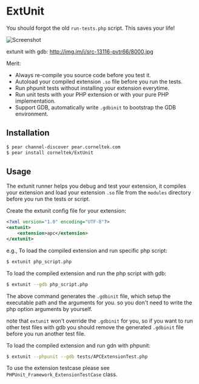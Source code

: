 ExtUnit
=============

You should forgot the old `run-tests.php` script. This saves your life!

![Screenshot](http://images.plurk.com/yjqO-46eQ3xA2IgA69F3hcuMVOc.jpg)

extunit with gdb: <http://img.im/i/src-13116-pvtr66/8000.jpg>


Merit:

- Always re-compile you source code before you test it.
- Autoload your compiled extension `.so` file before you run the tests.
- Run phpunit tests without installing your extension everytime.
- Run unit tests with your PHP extension or with your pure PHP implementation.
- Support GDB, automatically write `.gdbinit` to bootstrap the GDB environment.

Installation
------------

```sh
$ pear channel-discover pear.corneltek.com
$ pear install corneltek/ExtUnit
```

Usage
------

The extunit runner helps you debug and test your extension, it 
compiles your extension and load your extension `.so` file from the `modules` directory before 
you run the tests or script.

Create the extunit config file for your extension:

```xml
<?xml version="1.0" encoding="UTF-8"?>
<extunit>
    <extension>apc</extension>
</extunit>
```

e.g., To load the compiled extension and run specific php script:

```sh
$ extunit php_script.php
```

To load the compiled extension and run the php script with gdb:

```sh
$ extunit --gdb php_script.php
```

The above command generates the `.gdbinit` file, which setup the executable path and the arguments 
for you. so you don't need to write the php option arguments by yourself.

note that `extunit` won't override the `.gdbinit` for you, so if you want to run other test files with gdb
you should remove the generated `.gdbinit` file before you run another test file.

To load the compiled extension and run gdn with phpunit:

```sh
$ extunit --phpunit --gdb tests/APCExtensionTest.php
```

To use the extension testcase please see `PHPUnit_Framework_ExtensionTestCase` class.


